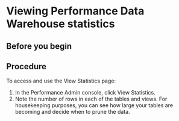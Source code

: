 # Viewing Performance Data Warehouse statistics

## Before you begin

## Procedure

To access and use the View Statistics page:

1. In the Performance Admin console, click View
Statistics.
2. Note the number of rows in each of the tables and views.
For housekeeping purposes, you can see how large your
tables are becoming and decide when to prune the data.